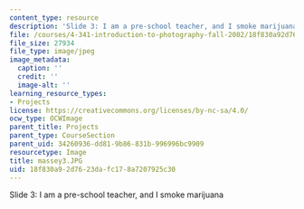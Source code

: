 ```yaml
---
content_type: resource
description: 'Slide 3: I am a pre-school teacher, and I smoke marijuana'
file: /courses/4-341-introduction-to-photography-fall-2002/18f830a92d7623dafc178a7207925c30_massey3.JPG
file_size: 27934
file_type: image/jpeg
image_metadata:
  caption: ''
  credit: ''
  image-alt: ''
learning_resource_types:
- Projects
license: https://creativecommons.org/licenses/by-nc-sa/4.0/
ocw_type: OCWImage
parent_title: Projects
parent_type: CourseSection
parent_uid: 34260936-dd81-9b86-831b-996996bc9909
resourcetype: Image
title: massey3.JPG
uid: 18f830a9-2d76-23da-fc17-8a7207925c30
---
```

Slide 3: I am a pre-school teacher, and I smoke marijuana